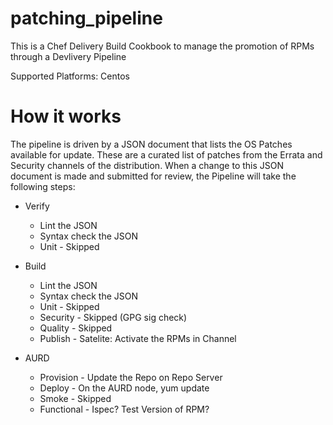 # patching_pipeline

This is a Chef Delivery Build Cookbook to manage the promotion of RPMs through a Devlivery Pipeline

Supported Platforms:
Centos 

# How it works 

The pipeline is driven by a JSON document that lists the OS Patches available for update. These are a 
curated list of patches from the Errata and Security channels of the distribution. When a change to 
this JSON document is made and submitted for review, the Pipeline will take the following steps:

* Verify
    - Lint the JSON
    - Syntax check the JSON
    - Unit - Skipped
    
* Build
    - Lint the JSON
    - Syntax check the JSON
    - Unit - Skipped
    - Security - Skipped (GPG sig check)
    - Quality - Skipped 
    - Publish - Satelite: Activate the RPMs in Channel

* AURD
    - Provision - Update the Repo on Repo Server
    - Deploy - On the AURD node, yum update
    - Smoke - Skipped
    - Functional - Ispec? Test Version of RPM?
 






